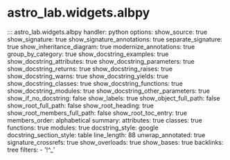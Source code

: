 # astro_lab.widgets.albpy

::: astro_lab.widgets.albpy
    handler: python
    options:
      show_source: true
      show_signature: true
      show_signature_annotations: true
      separate_signature: true
      show_inheritance_diagram: true
      modernize_annotations: true
      group_by_category: true
      show_docstring_examples: true
      show_docstring_attributes: true
      show_docstring_parameters: true
      show_docstring_returns: true
      show_docstring_raises: true
      show_docstring_warns: true
      show_docstring_yields: true
      show_docstring_classes: true
      show_docstring_functions: true
      show_docstring_modules: true
      show_docstring_other_parameters: true
      show_if_no_docstring: false
      show_labels: true
      show_object_full_path: false
      show_root_full_path: false
      show_root_heading: true
      show_root_members_full_path: false
      show_root_toc_entry: true
      members_order: alphabetical
      summary:
        attributes: true
        classes: true
        functions: true
        modules: true
      docstring_style: google
      docstring_section_style: table
      line_length: 88
      unwrap_annotated: true
      signature_crossrefs: true
      show_overloads: true
      show_bases: true
      backlinks: tree
      filters:
        - '!^_'
